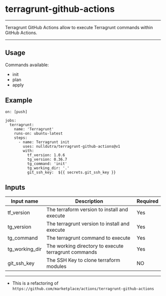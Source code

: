 # terragrunt-github-actions

<hr>

Terragrunt GitHub Actions allow to execute Terragrunt commands within GitHub Actions.

<hr>

## Usage

Commands available:

- init
- plan
- apply

## Example

```hcl
on: [push]

jobs:
  terragrunt:
    name: 'Terragrunt'
    runs-on: ubuntu-latest
    steps:
      - name: Terragrunt init
        uses: nulldutra/terragrunt-github-actions@v1
        with:
          tf_version: 1.0.6
          tg_version: 0.36.7
          tg_command: 'init'
          tg_working_dir: '.'
          git_ssh_key:  ${{ secrets.git_ssh_key }}
```

## Inputs

| Input name     | Description                                         | Required |
|----------------|-----------------------------------------------------|----------|
| tf_version     | The terraform version to install and execute        | Yes      |
| tg_version     | The terragrunt version to install and execute       | Yes      |
| tg_command     | The terragrunt command to execute                   | Yes      |
| tg_working_dir | The working directory to execute terragrunt commands| Yes      |
| git_ssh_key    | The SSH Key to clone terraform modules              | NO       |

<hr>

* This is a refactoring of `https://github.com/marketplace/actions/terragrunt-github-actions`

